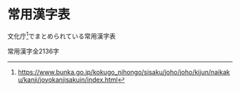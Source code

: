 # 常用漢字表
文化庁[^1]でまとめられている常用漢字表

常用漢字全2136字

[^1]: https://www.bunka.go.jp/kokugo_nihongo/sisaku/joho/joho/kijun/naikaku/kanji/joyokanjisakuin/index.html

